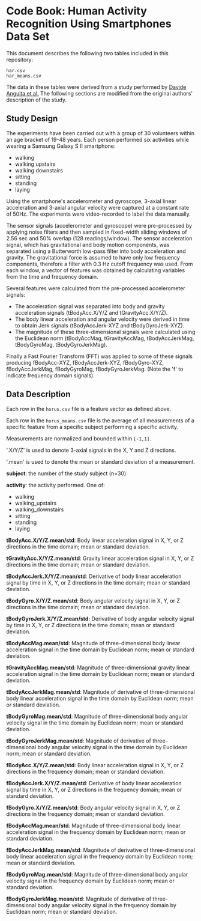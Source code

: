 # Code Book: Human Activity Recognition Using Smartphones Data Set

This document describes the following two tables included in this repository:

```
har.csv
har_means.csv
```

The data in these tables were derived from a study performed by [Davide Anguita et al.](https://www.icephd.org/sites/default/files/IWAAL2012.pdf) The following sections are modified from the original authors' description of the study.

## Study Design

The experiments have been carried out with a group of 30 volunteers within an age bracket of 19-48 years. Each person performed six activities while wearing a Samsung Galaxy S II smartphone:

- walking
- walking upstairs
- walking downstairs
- sitting
- standing
- laying

Using the smartphone's accelerometer and gyroscope, 3-axial linear acceleration and 3-axial angular velocity were captured at a constant rate of 50Hz. The experiments were video-recorded to label the data manually. 

The sensor signals (accelerometer and gyroscope) were pre-processed by applying noise filters and then sampled in fixed-width sliding windows of 2.56 sec and 50% overlap (128 readings/window). The sensor acceleration signal, which has gravitational and body motion components, was separated using a Butterworth low-pass filter into body acceleration and gravity. The gravitational force is assumed to have only low frequency components, therefore a filter with 0.3 Hz cutoff frequency was used. From each window, a vector of features was obtained by calculating variables from the time and frequency domain. 

Several features were calculated from the pre-processed accelerometer signals: 

- The acceleration signal was separated into body and gravity acceleration signals (tBodyAcc.X/Y/Z and tGravityAcc.X/Y/Z).
- The body linear acceleration and angular velocity were derived in time to obtain Jerk signals (tBodyAccJerk-XYZ and tBodyGyroJerk-XYZ). 
- The magnitude of these three-dimensional signals were calculated using the Euclidean norm (tBodyAccMag, tGravityAccMag, tBodyAccJerkMag, tBodyGyroMag, tBodyGyroJerkMag). 

Finally a Fast Fourier Transform (FFT) was applied to some of these signals producing fBodyAcc-XYZ, fBodyAccJerk-XYZ, fBodyGyro-XYZ, fBodyAccJerkMag, fBodyGyroMag, fBodyGyroJerkMag. (Note the 'f' to indicate frequency domain signals). 

## Data Description

Each row in the `horus.csv` file is a feature vector as defined above.

Each row in the `horus_means.csv` file is the average of all measurements of a specific feature from a specific subject performing a specific activity.

Measurements are normalized and bounded within `[-1,1]`.

'.X/Y/Z' is used to denote 3-axial signals in the X, Y and Z directions.

'.mean' is used to denote the mean or standard deviation of a measurement.

**subject**: the number of the study subject (n=30)

**activity**: the activity performed. One of:

- walking
- walking_upstairs
- walking_downstairs
- sitting
- standing
- laying

**tBodyAcc.X/Y/Z.mean/std**: Body linear acceleration signal in X, Y, or Z directions in the time domain; mean or standard deviation.

**tGravityAcc.X/Y/Z.mean/std**: Gravity linear acceleration signal in X, Y, or Z directions in the time domain; mean or standard deviation.

**tBodyAccJerk.X/Y/Z.mean/std**: Derivative of body linear acceleration signal by time in X, Y, or Z directions in the time domain; mean or standard deviation.

**tBodyGyro.X/Y/Z.mean/std**: Body angular velocity signal in X, Y, or Z directions in the time domain; mean or standard deviation.

**tBodyGyroJerk.X/Y/Z.mean/std**: Derivative of body angular velocity signal by time in X, Y, or Z directions in the time domain; mean or standard deviation.

**tBodyAccMag.mean/std**: Magnitude of three-dimensional body linear acceleration signal in the time domain by Euclidean norm; mean or standard deviation.

**tGravityAccMag.mean/std**: Magnitude of three-dimensional gravity linear acceleration signal in the time domain by Euclidean norm; mean or standard deviation.

**tBodyAccJerkMag.mean/std**: Magnitude of derivative of three-dimensional body linear acceleration signal in the time domain by Euclidean norm; mean or standard deviation.

**tBodyGyroMag.mean/std**: Magnitude of three-dimensional body angular velocity signal in the time domain by Euclidean norm; mean or standard deviation.

**tBodyGyroJerkMag.mean/std**: Magnitude of derivative of three-dimensional body angular velocity signal in the time domain by Euclidean norm; mean or standard deviation.

**fBodyAcc.X/Y/Z.mean/std**: Body linear acceleration signal in X, Y, or Z directions in the frequency domain; mean or standard deviation.

**fBodyAccJerk.X/Y/Z.mean/std**: Derivative of body linear acceleration signal by time in X, Y, or Z directions in the frequency domain; mean or standard deviation.

**fBodyGyro.X/Y/Z.mean/std**: Body angular velocity signal in X, Y, or Z directions in the frequency domain; mean or standard deviation.

**fBodyAccMag.mean/std**: Magnitude of three-dimensional body linear acceleration signal in the frequency domain by Euclidean norm; mean or standard deviation.

**fBodyAccJerkMag.mean/std**: Magnitude of derivative of three-dimensional body linear acceleration signal in the frequency domain by Euclidean norm; mean or standard deviation.

**fBodyGyroMag.mean/std**: Magnitude of three-dimensional body angular velocity signal in the frequency domain by Euclidean norm; mean or standard deviation.

**fBodyGyroJerkMag.mean/std**: Magnitude of derivative of three-dimensional body angular velocity signal in the frequency domain by Euclidean norm; mean or standard deviation.